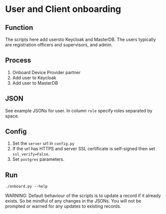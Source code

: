# User and Client onboarding

## Function
The scripts here add usersto Keycloak and MasterDB.  The users typically are registration officers and supervisors, and admin.  

## Process
1. Onboard Device Provider partner
1. Add user to Keycloak
1. Add user to MasterDB

## JSON
See example JSONs for user.  In column `role` specify roles separated by space.

## Config
1. Set the `server` url in `config.py`
1. If the url has HTTPS and server SSL certificate is self-signed then set `ssl_verify=False`.
1. Set `postgres` parameters.

## Run
```
./onboard.py --help
```
WARNING: Default behaviour of the scripts is to update a record if it already exists. So be mindful of any changes in the JSONs. You will not be prompted or warned for any updates to existing records.


